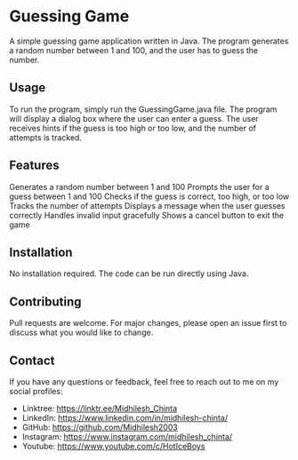 # Guessing Game
A simple guessing game application written in Java. The program generates a random number between 1 and 100, and the user has to guess the number.

## Usage
To run the program, simply run the GuessingGame.java file. The program will display a dialog box where the user can enter a guess. The user receives hints if the guess is too high or too low, and the number of attempts is tracked.

## Features
Generates a random number between 1 and 100
Prompts the user for a guess between 1 and 100
Checks if the guess is correct, too high, or too low
Tracks the number of attempts
Displays a message when the user guesses correctly
Handles invalid input gracefully
Shows a cancel button to exit the game

## Installation
No installation required. The code can be run directly using Java.

## Contributing
Pull requests are welcome. For major changes, please open an issue first to discuss what you would like to change.

## Contact
If you have any questions or feedback, feel free to reach out to me on my social profiles:
- Linktree: https://linktr.ee/Midhilesh_Chinta
- LinkedIn: https://www.linkedin.com/in/midhilesh-chinta/
- GitHub: https://github.com/Midhilesh2003
- Instagram: https://www.instagram.com/midhilesh_chinta/
- Youtube: https://www.youtube.com/c/HotIceBoys
